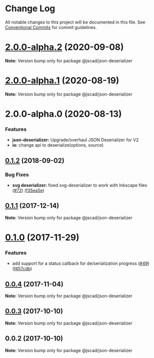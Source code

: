 # Change Log

All notable changes to this project will be documented in this file.
See [Conventional Commits](https://conventionalcommits.org) for commit guidelines.

# [2.0.0-alpha.2](https://github.com/jscad/OpenJSCAD.org/compare/@jscad/json-deserializer@2.0.0-alpha.1...@jscad/json-deserializer@2.0.0-alpha.2) (2020-09-08)

**Note:** Version bump only for package @jscad/json-deserializer





# [2.0.0-alpha.1](https://github.com/jscad/OpenJSCAD.org/compare/@jscad/json-deserializer@2.0.0-alpha.0...@jscad/json-deserializer@2.0.0-alpha.1) (2020-08-19)

**Note:** Version bump only for package @jscad/json-deserializer





# 2.0.0-alpha.0 (2020-08-13)

### Features

* **json-deserializer:** Upgrade/overhaul JSON Deserializer for V2
* **io:** change api to deserialize(options, source)





<a name="0.1.2"></a>
## [0.1.2](https://github.com/jscad/io/compare/@jscad/json-deserializer@0.1.1...@jscad/json-deserializer@0.1.2) (2018-09-02)


### Bug Fixes

* **svg deserializer:** fixed svg-deserializer to work with Inkscape files ([#72](https://github.com/jscad/io/issues/72)) ([f35ea5e](https://github.com/jscad/io/commit/f35ea5e))




<a name="0.1.1"></a>
## [0.1.1](https://github.com/jscad/io/compare/@jscad/json-deserializer@0.1.0...@jscad/json-deserializer@0.1.1) (2017-12-14)




**Note:** Version bump only for package @jscad/json-deserializer

<a name="0.1.0"></a>
# [0.1.0](https://github.com/jscad/io/compare/@jscad/json-deserializer@0.0.4...@jscad/json-deserializer@0.1.0) (2017-11-29)


### Features

* add support for a status callback for de/serialization progress ([#49](https://github.com/jscad/io/issues/49)) ([f457cdb](https://github.com/jscad/io/commit/f457cdb))




<a name="0.0.4"></a>
## [0.0.4](https://github.com/jscad/io/compare/@jscad/json-deserializer@0.0.3...@jscad/json-deserializer@0.0.4) (2017-11-04)




**Note:** Version bump only for package @jscad/json-deserializer

<a name="0.0.3"></a>
## [0.0.3](https://github.com/jscad/io/compare/@jscad/json-deserializer@0.0.2...@jscad/json-deserializer@0.0.3) (2017-10-10)




**Note:** Version bump only for package @jscad/json-deserializer

<a name="0.0.2"></a>
## 0.0.2 (2017-10-10)




**Note:** Version bump only for package @jscad/json-deserializer
